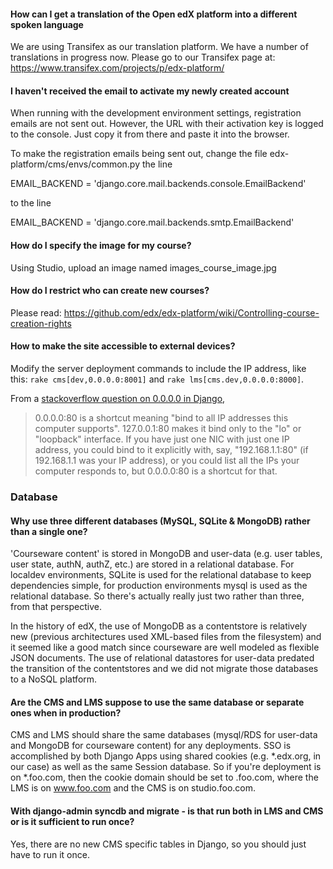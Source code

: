 #### How can I get a translation of the Open edX platform into a different spoken language

We are using Transifex as our translation platform. We have a number of translations in progress now. Please go to our Transifex page at: https://www.transifex.com/projects/p/edx-platform/

#### I haven't received the email to activate my newly created account

When running with the development environment settings, registration emails are not sent out. However, the URL with their activation key is logged to the console. Just copy it from there and paste it into the browser.

To make the registration emails being sent out, change the file edx-platform/cms/envs/common.py the line

EMAIL_BACKEND = 'django.core.mail.backends.console.EmailBackend'

to the line

EMAIL_BACKEND = 'django.core.mail.backends.smtp.EmailBackend'

#### How do I specify the image for my course?

Using Studio, upload an image named images_course_image.jpg

#### How do I restrict who can create new courses?

Please read: https://github.com/edx/edx-platform/wiki/Controlling-course-creation-rights

#### How to make the site accessible to external devices?

Modify the server deployment commands to include the IP address, like this: `rake cms[dev,0.0.0.0:8001]` and `rake lms[cms.dev,0.0.0.0:8000]`.

From a [stackoverflow question on 0.0.0.0 in Django](http://stackoverflow.com/questions/1621457/about-ip-0-0-0-0django),

> 0.0.0.0:80 is a shortcut meaning "bind to all IP addresses this computer supports". 127.0.0.1:80 makes it bind only to the "lo" or "loopback" interface. If you have just one NIC with just one IP address, you could bind to it explicitly with, say, "192.168.1.1:80" (if 192.168.1.1 was your IP address), or you could list all the IPs your computer responds to, but 0.0.0.0:80 is a shortcut for that.

### Database

#### Why use three different databases (MySQL, SQLite & MongoDB) rather than a single one?

'Courseware content' is stored in MongoDB and user-data (e.g. user tables, user state, authN, authZ, etc.) are stored in a relational database. For localdev environments, SQLite is used for the relational database to keep dependencies simple, for production environments mysql is used as the relational database. So there's actually really just two rather than three, from that perspective.

In the history of edX, the use of MongoDB as a contentstore is relatively new (previous architectures used XML-based files from the filesystem) and it seemed like a good match since courseware are well modeled as flexible JSON documents. The use of relational datastores for user-data predated the transition of the contentstores and we did not migrate those databases to a NoSQL platform.

#### Are the CMS and LMS suppose to use the same database or separate ones when in production?

CMS and LMS should share the same databases (mysql/RDS for user-data and MongoDB for courseware content) for any deployments. SSO is accomplished by both Django Apps using shared cookies (e.g.   *.edx.org, in our case) as well as the same Session database. So if you're deployment is on *.foo.com, then the cookie domain should be set to .foo.com, where the LMS is on www.foo.com and the CMS is on studio.foo.com.

#### With django-admin syncdb and migrate - is that run both in LMS and CMS or is it sufficient to run once?

Yes, there are no new CMS specific tables in Django, so you should just have to run it once.